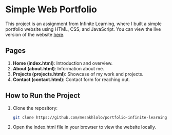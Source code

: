 # Simple Web Portfolio

This project is an assignment from Infinite Learning, where I built a simple portfolio website using HTML, CSS, and JavaScript. You can view the live version of the website [here](https://mesakhlolo.github.io/portfolio-infinite-learning/).

## Pages

1. **Home (index.html)**: Introduction and overview.
2. **About (about.html)**: Information about me.
3. **Projects (projects.html)**: Showcase of my work and projects.
4. **Contact (contact.html)**: Contact form for reaching out.

## How to Run the Project

1. Clone the repository:
   ```bash
   git clone https://github.com/mesakhlolo/portfolio-infinite-learning.git
   ```
2. Open the index.html file in your browser to view the website locally.
